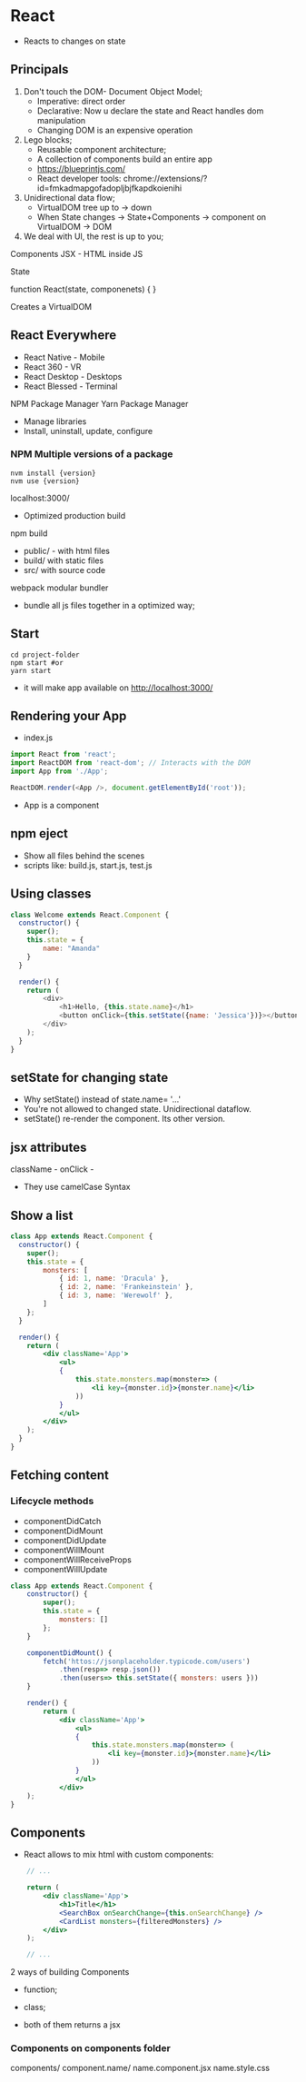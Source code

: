 
# React
- Reacts to changes on state

## Principals

1. Don't touch the DOM- Document Object Model;
   - Imperative: direct order 
   - Declarative: Now u declare the state and React handles dom manipulation
   - Changing DOM is an expensive operation
2. Lego blocks;
   - Reusable component architecture;
   - A collection of components build an entire app
   - https://blueprintjs.com/
   - React developer tools: chrome://extensions/?id=fmkadmapgofadopljbjfkapdkoienihi
3. Unidirectional data flow;
   - VirtualDOM tree up to -> down 
   - When State changes ->  State+Components -> component on VirtualDOM -> DOM 
4. We deal with UI, the rest is up to you;  

Components
JSX - HTML inside JS

State

function React(state, componenets) { } 

Creates a VirtualDOM

## React Everywhere
- React Native - Mobile
- React 360 - VR 
- React Desktop - Desktops
- React Blessed - Terminal





NPM Package Manager
Yarn Package Manager

- Manage libraries
- Install, uninstall, update, configure

### NPM Multiple versions of a package

```shell
nvm install {version}
nvm use {version}
```

localhost:3000/

- Optimized production build

npm build

- public/ - with html files
- build/ with static files
- src/ with source code

webpack modular bundler

- bundle all js files together in a optimized way;

## Start

```shell
cd project-folder
npm start #or
yarn start
```
- it will make app available on [http://localhost:3000/](http://localhost:3000/)


## Rendering your App

- index.js 

```js
import React from 'react';
import ReactDOM from 'react-dom'; // Interacts with the DOM
import App from './App';

ReactDOM.render(<App />, document.getElementById('root'));
```

- App is a component


## npm eject

- Show all files behind the scenes
- scripts like: build.js, start.js, test.js





## Using classes

```js
class Welcome extends React.Component {
  constructor() {
  	super();
  	this.state = {
  		name: "Amanda"
  	}
  }	

  render() {
    return (
    	<div>
    		<h1>Hello, {this.state.name}</h1>
			<button onClick={this.setState({name: 'Jessica'})}></button>
		</div>
	);
  }
}

```

## setState for changing state

- Why setState() instead of state.name= '...'
- You're not allowed to changed state. Unidirectional dataflow.
- setState() re-render the component. Its other version.

## jsx attributes

className - 
onClick - 

- They use camelCase Syntax

## Show a list

```jsx
class App extends React.Component {
  constructor() {
  	super();
  	this.state = {
		monsters: [
			{ id: 1, name: 'Dracula' },
			{ id: 2, name: 'Frankeinstein' },
			{ id: 3, name: 'Werewolf' },
		]  
  	};
  }	

  render() {
    return (
    	<div className='App'>
			<ul>
			{
				this.state.monsters.map(monster=> (
					<li key={monster.id}>{monster.name}</li>
				))
			}
			</ul>
		</div>
	);
  }
}
```

## Fetching content

### Lifecycle methods
- componentDidCatch
- componentDidMount
- componentDidUpdate
- componentWillMount
- componentWillReceiveProps
- componentWillUpdate

```jsx
class App extends React.Component {
	constructor() {
		super();
		this.state = {
			monsters: []  
		};
	}	

	componentDidMount() {
		fetch('httos://jsonplaceholder.typicode.com/users')
			.then(resp=> resp.json())
			.then(users=> this.setState({ monsters: users }))
	}

	render() {
		return (
			<div className='App'>
				<ul>
				{
					this.state.monsters.map(monster=> (
						<li key={monster.id}>{monster.name}</li>
					))
				}
				</ul>
			</div>
	);
}
```

## Components

- React allows to mix html with custom components:

```jsx
	// ...

	return (
		<div className='App'>
			<h1>Title</h1>
			<SearchBox onSearchChange={this.onSearchChange} />
			<CardList monsters={filteredMonsters} />	
		</div>
	);

	// ...
```

2 ways of building Components

- function;
- class;

- both of them returns a jsx

### Components on components folder

components/
	component.name/
		name.component.jsx
		name.style.css